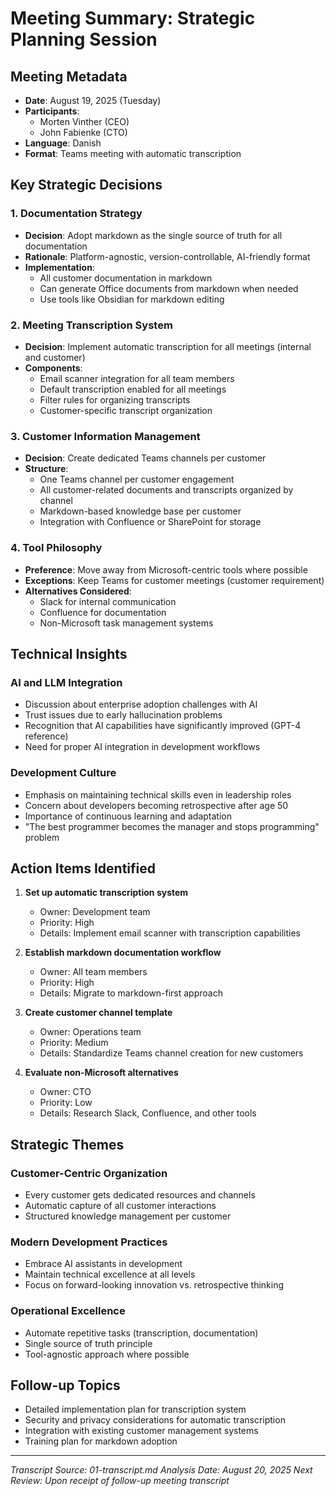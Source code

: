 # Meeting Summary: Strategic Planning Session

## Meeting Metadata
- **Date**: August 19, 2025 (Tuesday)
- **Participants**: 
  - Morten Vinther (CEO)
  - John Fabienke (CTO)
- **Language**: Danish
- **Format**: Teams meeting with automatic transcription

## Key Strategic Decisions

### 1. Documentation Strategy
- **Decision**: Adopt markdown as the single source of truth for all documentation
- **Rationale**: Platform-agnostic, version-controllable, AI-friendly format
- **Implementation**: 
  - All customer documentation in markdown
  - Can generate Office documents from markdown when needed
  - Use tools like Obsidian for markdown editing

### 2. Meeting Transcription System
- **Decision**: Implement automatic transcription for all meetings (internal and customer)
- **Components**:
  - Email scanner integration for all team members
  - Default transcription enabled for all meetings
  - Filter rules for organizing transcripts
  - Customer-specific transcript organization

### 3. Customer Information Management
- **Decision**: Create dedicated Teams channels per customer
- **Structure**:
  - One Teams channel per customer engagement
  - All customer-related documents and transcripts organized by channel
  - Markdown-based knowledge base per customer
  - Integration with Confluence or SharePoint for storage

### 4. Tool Philosophy
- **Preference**: Move away from Microsoft-centric tools where possible
- **Exceptions**: Keep Teams for customer meetings (customer requirement)
- **Alternatives Considered**:
  - Slack for internal communication
  - Confluence for documentation
  - Non-Microsoft task management systems

## Technical Insights

### AI and LLM Integration
- Discussion about enterprise adoption challenges with AI
- Trust issues due to early hallucination problems
- Recognition that AI capabilities have significantly improved (GPT-4 reference)
- Need for proper AI integration in development workflows

### Development Culture
- Emphasis on maintaining technical skills even in leadership roles
- Concern about developers becoming retrospective after age 50
- Importance of continuous learning and adaptation
- "The best programmer becomes the manager and stops programming" problem

## Action Items Identified

1. **Set up automatic transcription system**
   - Owner: Development team
   - Priority: High
   - Details: Implement email scanner with transcription capabilities

2. **Establish markdown documentation workflow**
   - Owner: All team members
   - Priority: High
   - Details: Migrate to markdown-first approach

3. **Create customer channel template**
   - Owner: Operations team
   - Priority: Medium
   - Details: Standardize Teams channel creation for new customers

4. **Evaluate non-Microsoft alternatives**
   - Owner: CTO
   - Priority: Low
   - Details: Research Slack, Confluence, and other tools

## Strategic Themes

### Customer-Centric Organization
- Every customer gets dedicated resources and channels
- Automatic capture of all customer interactions
- Structured knowledge management per customer

### Modern Development Practices
- Embrace AI assistants in development
- Maintain technical excellence at all levels
- Focus on forward-looking innovation vs. retrospective thinking

### Operational Excellence
- Automate repetitive tasks (transcription, documentation)
- Single source of truth principle
- Tool-agnostic approach where possible

## Follow-up Topics
- Detailed implementation plan for transcription system
- Security and privacy considerations for automatic transcription
- Integration with existing customer management systems
- Training plan for markdown adoption

---

*Transcript Source: 01-transcript.md*
*Analysis Date: August 20, 2025*
*Next Review: Upon receipt of follow-up meeting transcript*